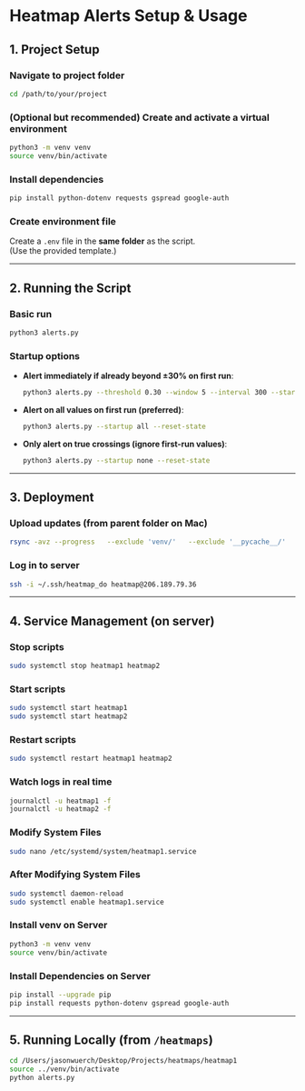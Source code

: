 # Heatmap Alerts Setup & Usage

## 1. Project Setup

### Navigate to project folder
```bash
cd /path/to/your/project
```

### (Optional but recommended) Create and activate a virtual environment
```bash
python3 -m venv venv
source venv/bin/activate
```

### Install dependencies
```bash
pip install python-dotenv requests gspread google-auth
```

### Create environment file
Create a `.env` file in the **same folder** as the script.  
(Use the provided template.)

---

## 2. Running the Script

### Basic run
```bash
python3 alerts.py
```

### Startup options
- **Alert immediately if already beyond ±30% on first run**:
  ```bash
  python3 alerts.py --threshold 0.30 --window 5 --interval 300 --startup over --reset-state
  ```

- **Alert on all values on first run (preferred)**:
  ```bash
  python3 alerts.py --startup all --reset-state
  ```

- **Only alert on true crossings (ignore first-run values)**:
  ```bash
  python3 alerts.py --startup none --reset-state
  ```

---

## 3. Deployment

### Upload updates (from parent folder on Mac)
```bash
rsync -avz --progress   --exclude 'venv/'   --exclude '__pycache__/'   -e "ssh -i ~/.ssh/heatmap_do"   heatmap1   heatmap@206.189.79.36:/home/heatmap/heatmaps/
```

### Log in to server
```bash
ssh -i ~/.ssh/heatmap_do heatmap@206.189.79.36
```

---

## 4. Service Management (on server)

### Stop scripts
```bash
sudo systemctl stop heatmap1 heatmap2
```

### Start scripts
```bash
sudo systemctl start heatmap1
sudo systemctl start heatmap2
```

### Restart scripts
```bash
sudo systemctl restart heatmap1 heatmap2
```

### Watch logs in real time
```bash
journalctl -u heatmap1 -f
journalctl -u heatmap2 -f
```

### Modify System Files
```bash
sudo nano /etc/systemd/system/heatmap1.service
```

### After Modifying System Files
```bash
sudo systemctl daemon-reload
sudo systemctl enable heatmap1.service
```

### Install venv on Server
```bash
python3 -m venv venv
source venv/bin/activate
```

### Install Dependencies on Server
```bash
pip install --upgrade pip
pip install requests python-dotenv gspread google-auth
```

---

## 5. Running Locally (from `/heatmaps`)

```bash
cd /Users/jasonwuerch/Desktop/Projects/heatmaps/heatmap1
source ../venv/bin/activate
python alerts.py
